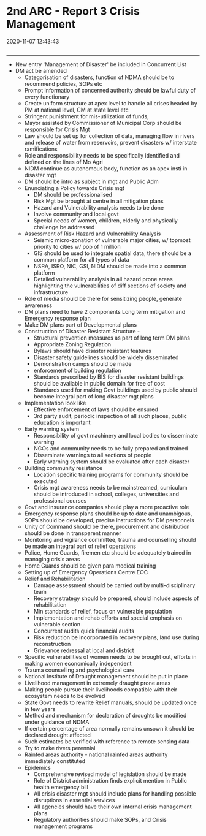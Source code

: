 # 2nd ARC - Report 3 Crisis Management
2020-11-07 12:43:43
```toc
```
---


-   New entry 'Management of Disaster' be included in Concurrent List
-   DM act be amended
    -   Categorisation of disasters, function of NDMA should be to recommend policies, SOPs etc
    -   Prompt information of concerned authority should be lawful duty of every functionary
    -   Create uniform structure at apex level to handle all crises headed by PM at national level, CM at state level etc
    -   Stringent punishment for mis-utilization of funds,
    -   Mayor assisted by Commissioner of Municipal Corp should be responsible for Crisis Mgt
    -   Law should be set up for collection of data, managing flow in rivers and release of water from reservoirs, prevent disasters w/ interstate ramifications
    -   Role and responsibility needs to be specifically identified and defined on the lines of Mo Agri
    -   NIDM continue as autonomous body, function as an apex insti in disaster mgt
    -   DM should be intro as subject in mgt and Public Adm
    -   Enunciating a Policy towards Crisis mgt
        -   DM should be professionalised
        -   Risk Mgt be brought at centre in all mitigation plans
        -   Hazard and Vulnerability analysis needs to be done
        -   Involve community and local govt
        -   Special needs of women, children, elderly and physically challenge be addressed
    -   Assessment of Risk Hazard and Vulnerability Analysis
        -   Seismic micro-zonation of vulnerable major cities, w/ topmost priority to cities w/ pop of 1 million
        -   GIS should be used to integrate spatial data, there should be a common platform for all types of data
        -   NSRA, ISRO, NIC, GSI, NIDM should be made into a common platform
        -   Detailed vulnerability analysis in all hazard prone areas highlighting the vulnerabilities of diff sections of society and infrastructure
    -   Role of media should be there for sensitizing people, generate awareness
    -   DM plans need to have 2 components Long term mitigation and Emergency response plan
    -   Make DM plans part of Developmental plans
    -   Construction of Disaster Resistant Structure -
        -   Structural prevention measures as part of long term DM plans
        -   Appropriate Zoning Regulation
        -   Bylaws should have disaster resistant features
        -   Disaster safety guidelines should be widely disseminated
        -   Demonstration camps should be made
        -   enforcement of building regulation
        -   Standards prescribed by BIS for disaster resistant buildings should be available in public domain for free of cost
        -   Standards used for making Govt buildings used by public should become integral part of long disaster mgt plans
    -   Implementation look like
        -   Effective enforcement of laws should be ensured
        -   3rd party audit, periodic inspection of all such places, public education is important
    -   Early warning system
        -   Responsibility of govt machinery and local bodies to disseminate warning
        -   NGOs and community needs to be fully prepared and trained
        -   Disseminate warnings to all sections of people
        -   Early warning system should be evaluated after each disaster
    -   Building community resistance
        -   Location specific training programs for community should be executed
        -   Crisis mgt awareness needs to be mainstreamed, curriculum should be introduced in school, colleges, universities and professional courses
    -   Govt and insurance companies should play a more proactive role
    -   Emergency response plans should be up to date and unambigous, SOPs should be developed, precise instructions for DM personnels
    -   Unity of Command should be there, procurement and distribution should be done in transparent manner
    -   Monitoring and vigilance committee, trauma and counselling should be made an integral part of relief operations
    -   Police, Home Guards, firemen etc should be adequately trained in managing crisis areas
    -   Home Guards should be given para medical training
    -   Setting up of Emergency Operations Centre EOC
    -   Relief and Rehabilitation
        -   Damage assessment should be carried out by multi-disciplinary team
        -   Recovery strategy should be prepared, should include aspects of rehabilitation
        -   Min standards of relief, focus on vulnerable population
        -   Implementation and rehab efforts and special emphasis on vulnerable section
        -   Concurrent audits quick financial audits
        -   Risk reduction be incorporated in recovery plans, land use during reconstruction
        -   Grievance redressal at local and district
    -   Specific vulnerabilities of women needs to be brought out, efforts in making women economically independent
    -   Trauma counselling and psychological care
    -   National Institute of Draught management should be put in place
    -   Livelihood management in extremely draught prone areas
    -   Making people pursue their livelihoods compatible with their ecosystem needs to be evolved
    -   State Govt needs to rewrite Relief manuals, should be updated once in few years
    -   Method and mechanism for declaration of droughts be modified under guidance of NDMA
    -   If certain percentage of area normally remains unsown it should be declared drought affected
    -   Such estimates be verified with reference to remote sensing data
    -   Try to make rivers perennial
    -   Rainfed areas authority - national rainfed areas authority immediately constituted
    -   Epidemics
        -   Comprehensive revised model of legislation should be made
        -   Role of District administration finds explicit mention in Public health emergency bill
        -   All crisis disaster mgt should include plans for handling possible disruptions in essential services
        -   All agencies should have their own internal crisis management plans
        -   Regulatory authorities should make SOPs, and Crisis management programs




